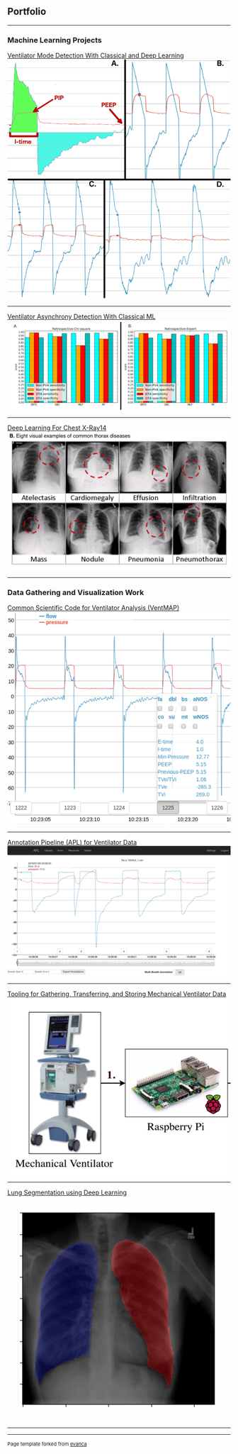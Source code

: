 ## Portfolio

---

### Machine Learning Projects


[Ventilator Mode Detection With Classical and Deep Learning](https://github.com/hahnicity/ventmode)
<img src="images/ventmode.png?raw=true"/>

---
[Ventilator Asynchrony Detection With Classical ML](https://github.com/hahnicity/ucdpv_pva_ml)
<img src="images/pva-ml-bar-charts.png?raw=true"/>

---
[Deep Learning For Chest X-Ray14](https://github.com/hahnicity/ucd-cxr)
<img src="images/chestxray14.png?raw=true"/>

---


### Data Gathering and Visualization Work

[Common Scientific Code for Ventilator Analysis (VentMAP)](https://github.com/hahnicity/ventmap)
<img src="images/ventmap.png?raw=true"/>

---

[Annotation Pipeline (APL) for Ventilator Data](https://github.com/hahnicity/apl)
<img src="images/apl-dataview.png?raw=true"/>

---
[Tooling for Gathering, Transferring, and Storing Mechanical Ventilator Data](https://github.com/hahnicity/ucdpv_vent_infrastructure)
<img src="images/vent-to-rpi.png"/>

---

[Lung Segmentation using Deep Learning](https://github.com/hahnicity/pytorch-lung-segmentation)
<img src="images/lung-segmentation.png?raw=true" style="
    transform: scale(0.9);
"/>




---
---
<p style="font-size:11px">Page template forked from <a href="https://github.com/evanca/quick-portfolio">evanca</a></p>

